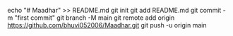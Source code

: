echo "# Maadhar" >> README.md
git init
git add README.md
git commit -m "first commit"
git branch -M main
git remote add origin https://github.com/bhuvi052006/Maadhar.git
git push -u origin main
